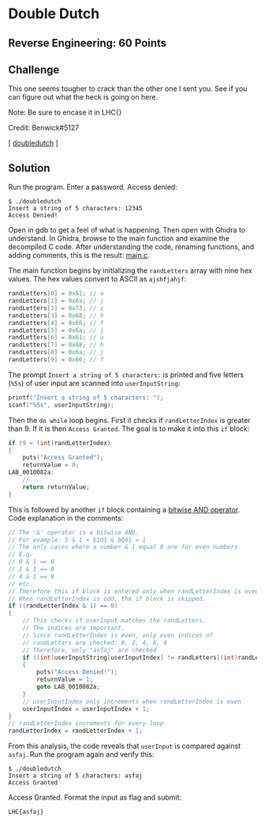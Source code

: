 # Double Dutch

## Reverse Engineering: 60 Points

## Challenge

This one seems tougher to crack than the other one I sent you. See if you can figure out what the heck is going on here.

Note: Be sure to encase it in LHC{}

Credit: Benwick#5127

[ [doubledutch](doubledutch) ]

## Solution
Run the program. Enter a password. Access denied:
```
$ ./doubledutch 
Insert a string of 5 characters: 12345
Access Denied!
```

Open in gdb to get a feel of what is happening. Then open with Ghidra to understand. In Ghidra, browse to the main function and examine the decompiled C code. After understanding the code, renaming functions, and adding comments, this is the result: [main.c](main.c).

The main function begins by initializing the `randLetters` array with nine hex values. The hex values convert to ASCII as `ajshfjahjf`:
```c
randLetters[0] = 0x61; // a
randLetters[1] = 0x6a; // j
randLetters[2] = 0x73; // s
randLetters[3] = 0x68; // h
randLetters[4] = 0x66; // f
randLetters[5] = 0x6a; // j
randLetters[6] = 0x61; // a
randLetters[7] = 0x68; // h
randLetters[8] = 0x6a; // j
randLetters[9] = 0x66; // f
```

The prompt `Insert a string of 5 characters:` is printed and five letters (`%5s`) of user input are scanned into `userInputString`:
```c
printf("Insert a string of 5 characters: ");
scanf("%5s", userInputString);
```

Then the `do while` loop begins. First it checks if `randLetterIndex` is greater than 9. If it is then `Access Granted`. The goal is to make it into this `if` block:
```c
if (9 < (int)randLetterIndex)
{
    puts("Access Granted");
    returnValue = 0;
LAB_0010082a:
    // ... 
    return returnValue;
}
```

This is followed by another `if` block containing a [bitwise AND operator][1]. Code explanation in the comments:
```c
// The '&' operator is a bitwise AND.
// For example: 5 & 1 = b101 & b001 = 1
// The only cases where a number & 1 equal 0 are for even numbers
// E.g. 
// 0 & 1 == 0
// 2 & 1 == 0
// 4 & 1 == 0
// etc.
// Therefore this if block is entered only when randLetterIndex is even.
// When randLetterIndex is odd, the if block is skipped.
if ((randLetterIndex & 1) == 0)
{    
    // This checks if userInput matches the randLetters. 
    // The indices are important. 
    // Since randLetterIndex is even, only even indices of 
    // randLetters are checked: 0, 2, 4, 6, 8    
    // Therefore, only "asfaj" are checked
    if ((int)userInputString[userInputIndex] != randLetters[(int)randLetterIndex])
    {
        puts("Access Denied!");
        returnValue = 1;
        goto LAB_0010082a;
    }
    // userInputIndex only increments when randLetterIndex is even  
    userInputIndex = userInputIndex + 1;
}
// randLetterIndex increments for every loop
randLetterIndex = randLetterIndex + 1;
```

From this analysis, the code reveals that `userInput` is compared against `asfaj`. Run the program again and verify this:
```
$ ./doubledutch 
Insert a string of 5 characters: asfaj
Access Granted
```

Access Granted. Format the input as flag and submit:
```
LHC{asfaj}
```

[1]:https://www.geeksforgeeks.org/bitwise-operators-in-c-cpp/